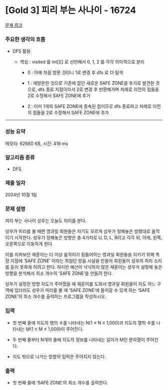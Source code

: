 # [Gold 3] 피리 부는 사나이 - 16724

[문제 링크](https://www.acmicpc.net/problem/16724) 

### 주요한 생각의 흐름

- DFS 활용
  - 핵심 : visited 를 int[][] 로 선언해서 0, 1, 2 를 각각 의미적으로 분리

    - 0 : 아예 처음 방문 것이니 1로 변경 후 dfs 로 더 탐색
 
    - 1 : 재방문한 것으로 기존에 없던 새로운 SAFE ZONE을 추가로 발견한 것으로, dfs 종료 지점이라서 2로 변경 후 반환해가며 차례로 이전의 점들을 2로 수정해서 SAFE ZONE에 추가

    - 2 : 이미 1개의 SAFE ZONE에 종속된 점이므로 dfs 종료하고 차례로 이전의 점들을 2로 수정해서 SAFE ZONE에 추가

---

### 성능 요약

메모리: 62660 KB, 시간: 416 ms

### 알고리즘 종류

- DFS

### 제출 일자

2024년 10월 1일

### 문제 설명

피리 부는 사나이 성우는 오늘도 피리를 분다.

성우가 피리를 불 때면 영과일 회원들은 자기도 모르게 성우가 정해놓은 방향대로 움직이기 시작한다. 성우가 정해놓은 방향은 총 4가지로 U, D, L, R이고 각각 위, 아래, 왼쪽, 오른쪽으로 이동하게 한다.

이를 지켜보던 재훈이는 더 이상 움직이기 힘들어하는 영과일 회원들을 지키기 위해 특정 지점에 ‘SAFE ZONE’ 이라는 최첨단 방음 시설을 만들어 회원들이 성우의 피리 소리를 듣지 못하게 하려고 한다. 하지만 예산이 넉넉하지 않은 재훈이는 성우가 설정해 놓은 방향을 분석해서 최소 개수의 ‘SAFE ZONE’을 만들려 한다. 

성우가 설정한 방향 지도가 주어졌을 때 재훈이를 도와서 영과일 회원들이 지도 어느 구역에 있더라도 성우가 피리를 불 때 ‘SAFE ZONE’에 들어갈 수 있게 하는 ‘SAFE ZONE’의 최소 개수를 출력하는 프로그램을 작성하시오.

### 입력 

- 첫 번째 줄에 지도의 행의 수를 나타내는 N(1 ≤ N ≤ 1,000)과 지도의 열의 수를 나타내는 M(1 ≤ M ≤ 1,000)이 주어진다.

- 두 번째 줄부터 N개의 줄에 지도의 정보를 나타내는 길이가 M인 문자열이 주어진다.

- 지도 밖으로 나가는 방향의 입력은 주어지지 않는다.


### 출력 

- 첫 번째 줄에 ‘SAFE ZONE’의 최소 개수를 출력한다.
